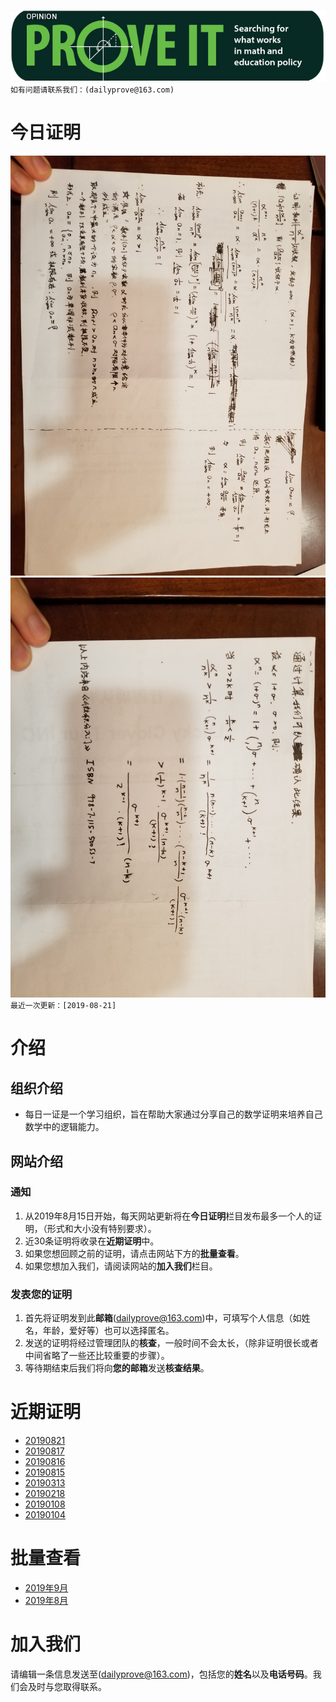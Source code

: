 ![Image](https://github.com/Jasonli08/dailyprove.github.io/raw/master/Images/blog-banner-Prove-It-McCrann.jpg)  
``
如有问题请联系我们：(dailyprove@163.com)
``
# 今日证明  

[![](https://github.com/Jasonli08/dailyprove.github.io/raw/master/Proves%201908/20190821_055540.jpg)](https://github.com/Jasonli08/dailyprove.github.io/raw/master/Proves%201908/20190821_055540.jpg)
[![](https://github.com/Jasonli08/dailyprove.github.io/raw/master/Proves%201908/20190821_055548.jpg)](https://github.com/Jasonli08/dailyprove.github.io/raw/master/Proves%201908/20190821_055548.jpg)  
``最近一次更新：[2019-08-21]``  

# 介绍

## 组织介绍

- 每日一证是一个学习组织，旨在帮助大家通过分享自己的数学证明来培养自己数学中的逻辑能力。

## 网站介绍

### 通知

1. 从2019年8月15日开始，每天网站更新将在**今日证明**栏目发布最多一个人的证明，（形式和大小没有特别要求）。
1. 近30条证明将收录在**近期证明**中。
1. 如果您想回顾之前的证明，请点击网站下方的**批量查看**。
1. 如果您想加入我们，请阅读网站的**加入我们**栏目。

### 发表您的证明

1. 首先将证明发到此**邮箱**(dailyprove@163.com)中，可填写个人信息（如姓名，年龄，爱好等）也可以选择匿名。
1. 发送的证明将经过管理团队的**核查**，一般时间不会太长，（除非证明很长或者中间省略了一些还比较重要的步骤）。
1. 等待期结束后我们将向**您的邮箱**发送**核查结果**。

# 近期证明

* [20190821](https://pan.baidu.com/s/1MYXSc8yr4UhpYDQehY1wYQ)
* [20190817](https://pan.baidu.com/s/1LQ8nWpKdNmNT7bxrRzf3ww)
* [20190816](https://pan.baidu.com/s/1UEgXN9MBZUMvdX1Ev9JBJw)
* [20190815](https://pan.baidu.com/s/1EkHIUpyTQe9eWaxtVj87Ig)
* [20190313](https://mp.weixin.qq.com/s/KgAopxh7o7YoT1QrKOyB4w)
* [20190218](https://mp.weixin.qq.com/s/EcS8_Izxsb8DPIstU5KOcw)
* [20190108](https://mp.weixin.qq.com/s/xnyGpBJ9egklSH5nKz3C2Q)
* [20190104](https://mp.weixin.qq.com/s/nkQpnd_Cb6TJPqt89zl7nw)

# 批量查看

* [2019年9月](https://pan.baidu.com/s/1HiNTzZ5pI9TlVapYQfwHpQ)
* [2019年8月](https://pan.baidu.com/s/1A7VrAwpMZ--Yms5bNng3rA)

# 加入我们

请编辑一条信息发送至(dailyprove@163.com)，包括您的**姓名**以及**电话号码**。我们会及时与您取得联系。
